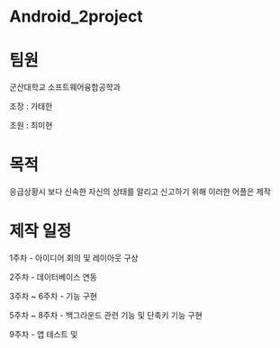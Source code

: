 # Android_2project

# 팀원
군산대학교 소프트웨어융합공학과

조장 : 가태한

조원 : 최미현

# 목적
응급상황시 보다 신속한 자신의 상태를 알리고 신고하기 위해 이러한 어플은 제작

# 제작 일정
 1주차 - 아이디어 회의 및 레이아웃 구상

 2주차 - 데이터베이스 연동

 3주차 ~ 6주차 - 기능 구현
 
 5주차 ~ 8주차 - 백그라운드 관련 기능 및 단축키 기능 구현
 
 9주차 - 앱 테스트 및 
